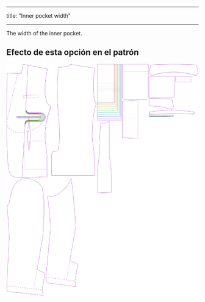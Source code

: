 - - -
title: "Inner pocket width"
- - -

The width of the inner pocket.

## Efecto de esta opción en el patrón

![This image shows the effect of this option by superimposing several variants that have a different value for this option](jaeger_innerpocketwidth_sample.svg "Effect of this option on the pattern")
